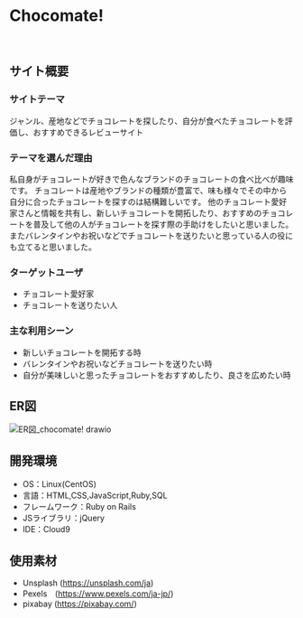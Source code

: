 # Chocomate!
<!--Chocolate＋mate-->
​
## サイト概要
### サイトテーマ
ジャンル、産地などでチョコレートを探したり、自分が食べたチョコレートを評価し、おすすめできるレビューサイト
​
### テーマを選んだ理由
私自身がチョコレートが好きで色んなブランドのチョコレートの食べ比べが趣味です。
チョコレートは産地やブランドの種類が豊富で、味も様々でその中から自分に合ったチョコレートを探すのは結構難しいです。
他のチョコレート愛好家さんと情報を共有し、新しいチョコレートを開拓したり、おすすめのチョコレートを普及して他の人がチョコレートを探す際の手助けをしたいと思いました。
またバレンタインやお祝いなどでチョコレートを送りたいと思っている人の役にも立てると思いました。
​
### ターゲットユーザ
- チョコレート愛好家
- チョコレートを送りたい人
​
### 主な利用シーン
- 新しいチョコレートを開拓する時
- バレンタインやお祝いなどチョコレートを送りたい時
- 自分が美味しいと思ったチョコレートをおすすめしたり、良さを広めたい時
<!--・チョコレートが好きな人同士の交流-->

## ER図
![ER図_chocomate! drawio](https://github.com/kanao0/chocomate/assets/143867420/4c5d48bd-439b-4d09-b782-1d69e9a2c4a3)

## 開発環境
- OS：Linux(CentOS)
- 言語：HTML,CSS,JavaScript,Ruby,SQL
- フレームワーク：Ruby on Rails
- JSライブラリ：jQuery
- IDE：Cloud9
​
## 使用素材
- Unsplash (https://unsplash.com/ja) 
- Pexels　(https://www.pexels.com/ja-jp/) 
- pixabay (https://pixabay.com/) 